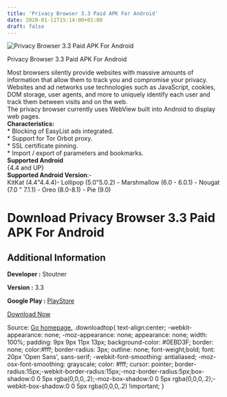 ```yaml
---
title: 'Privacy Browser 3.3 Paid APK For Android'
date: 2020-01-11T15:14:00+01:00
draft: false
---
```


![Privacy Browser 3.3 Paid APK For Android](https://i2.wp.com/apkhome.net/wp-content/uploads/2020/01/Privacy-Browser-3.3-Paid.png "Privacy Browser 3.3 Paid APK For Android")

  

Privacy Browser 3.3 Paid APK For Android

Most browsers silently provide websites with massive amounts of information that allow them to track you and compromise your privacy. Websites and ad networks use technologies such as JavaScript, cookies, DOM storage, user agents, and more to uniquely identify each user and track them between visits and on the web.  
The privacy browser currently uses WebView built into Android to display web pages.  
**Characteristics:**  
\* Blocking of EasyList ads integrated.  
\* Support for Tor Orbot proxy.  
\* SSL certificate pinning.  
\* Import / export of parameters and bookmarks.  
**Supported Android**  
{4.4 and UP}  
**Supported Android Version**:-  
KitKat (4.4"4.4.4)- Lollipop (5.0"5.0.2) - Marshmallow (6.0 - 6.0.1) - Nougat (7.0 " 7.1.1) - Oreo (8.0-8.1) - Pie (9.0)

Download Privacy Browser 3.3 Paid APK For Android
=================================================

Additional Information
----------------------

**Developer :** Stoutner

**Version :** 3.3

**Google Play :** [PlayStore](https://play.google.com/store/apps/details?id=com.stoutner.privacybrowser.standard)

  

[Download Now](https://store4app.co/post/privacy-browser-3-3-paid-apk-for-android_1578751857)

  
Source: [Go homepage.](https://store4app.co/post/privacy-browser-3-3-paid-apk-for-android_1578751857) .downloadtop{ text-align:center; -webkit-appearance: none; -moz-appearance: none; appearance: none; width: 100%; padding: 9px 9px 11px 13px; background-color: #0EBD3F; border: none; color:#fff; border-radius: 3px; outline: none; font-weight;bold; font: 20px 'Open Sans', sans-serif; -webkit-font-smoothing: antialiased; -moz-osx-font-smoothing: grayscale; color: #fff; cursor: pointer; border-radius:15px;-webkit-border-radius:15px;-moz-border-radius:5px;box-shadow:0 0 5px rgba(0,0,0,.2);-moz-box-shadow:0 0 5px rgba(0,0,0,.2);-webkit-box-shadow:0 0 5px rgba(0,0,0,.2) !important; }